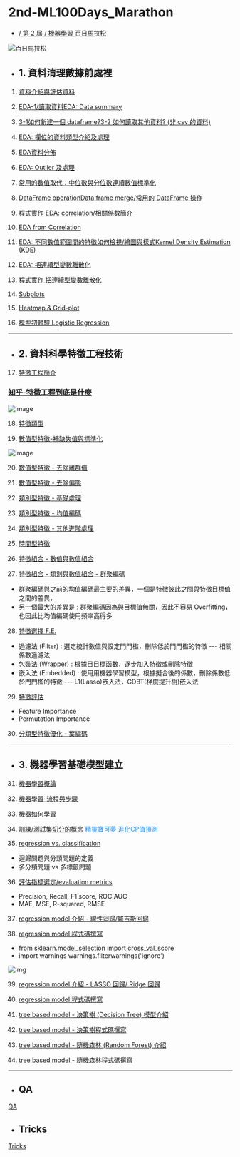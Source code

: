 # 2nd-ML100Days_Marathon

- [/ 第 2 屆 / 機器學習 百日馬拉松](https://ai100-2.cupoy.com/)

![百日馬拉松](https://i.imgur.com/zI10zj5.png)


- ## 1. 資料清理數據前處裡

1. [資料介紹與評估資料](https://nbviewer.jupyter.org/github/jshuang0520/2nd-ML100Days/blob/master/homework/Day_001_HW/Day_001_HW.ipynb)

2. [EDA-1/讀取資料EDA: Data summary](https://nbviewer.jupyter.org/github/jshuang0520/2nd-ML100Days/blob/master/homework/Day_002_HW/Day_002_HW.ipynb)

3. [3-1如何新建一個 dataframe?3-2 如何讀取其他資料? (非 csv 的資料)](https://nbviewer.jupyter.org/github/jshuang0520/2nd-ML100Days/blob/master/homework/Day_003_HW/Day_003_HW.ipynb)

4. [EDA: 欄位的資料類型介紹及處理](https://nbviewer.jupyter.org/github/jshuang0520/2nd-ML100Days/blob/master/homework/Day_004_HW/Day_004_HW.ipynb)

5. [EDA資料分佈](https://nbviewer.jupyter.org/github/jshuang0520/2nd-ML100Days/blob/master/homework/Day_005_HW/Day_005_HW.ipynb)

6. [EDA: Outlier 及處理](https://nbviewer.jupyter.org/github/jshuang0520/2nd-ML100Days/blob/master/homework/Day_006_HW/Day_006_HW.ipynb)

7. [常用的數值取代：中位數與分位數連續數值標準化](https://nbviewer.jupyter.org/github/jshuang0520/2nd-ML100Days/blob/master/homework/Day_007_HW/Day_007_HW.ipynb)

8. [DataFrame operationData frame merge/常用的 DataFrame 操作](https://nbviewer.jupyter.org/github/jshuang0520/2nd-ML100Days/blob/master/homework/Day_008_HW/Day_008_HW.ipynb)

9. [程式實作 EDA: correlation/相關係數簡介](https://nbviewer.jupyter.org/github/jshuang0520/2nd-ML100Days/blob/master/homework/Day_009_HW/Day_009_HW.ipynb)

10. [EDA from Correlation](https://nbviewer.jupyter.org/github/jshuang0520/2nd-ML100Days/blob/master/homework/Day_010_HW/Day_010_HW.ipynb)

11. [EDA: 不同數值範圍間的特徵如何檢視/繪圖與樣式Kernel Density Estimation (KDE)](https://nbviewer.jupyter.org/github/jshuang0520/2nd-ML100Days/blob/master/homework/Day_011_HW/Day_011_HW.ipynb)

12. [EDA: 把連續型變數離散化](https://nbviewer.jupyter.org/github/jshuang0520/2nd-ML100Days/blob/master/homework/Day_012_HW/Day_012_HW.ipynb)
13. [程式實作 把連續型變數離散化](https://nbviewer.jupyter.org/github/jshuang0520/2nd-ML100Days/blob/master/homework/Day_013_HW/Day_013_HW.ipynb)

14. [Subplots](https://nbviewer.jupyter.org/github/jshuang0520/2nd-ML100Days/blob/master/homework/Day_014_HW/Day_014_HW.ipynb)

15. [Heatmap & Grid-plot](https://nbviewer.jupyter.org/github/jshuang0520/2nd-ML100Days/blob/master/homework/Day_015_HW/Day_015_HW.ipynb)

16. [模型初體驗 Logistic Regression](https://nbviewer.jupyter.org/github/jshuang0520/2nd-ML100Days/blob/master/homework/Day_016_HW/Day_016_HW.ipynb)

------------------------------------------

- ## 2. 資料科學特徵工程技術

17. [特徵工程簡介](https://nbviewer.jupyter.org/github/jshuang0520/2nd-ML100Days/blob/master/homework/Day_017_HW/Day_017_HW.ipynb)

### [知乎-特徵工程到底是什麼](https://www.zhihu.com/question/29316149)

![image](https://ai100-fileentity.cupoy.com/2nd/homework/D17/1556779129615/large)

18. [特徵類型](https://nbviewer.jupyter.org/github/jshuang0520/2nd-ML100Days/blob/master/homework/Day_018_HW/Day_018_HW.ipynb)

19. [數值型特徵-補缺失值與標準化](https://nbviewer.jupyter.org/github/jshuang0520/2nd-ML100Days/blob/master/homework/Day_019_HW/Day_019_HW.ipynb)

![image](https://ai100-fileentity.cupoy.com/2nd/homework/D19/1556780749687/large)

20. [數值型特徵 - 去除離群值](https://nbviewer.jupyter.org/github/jshuang0520/2nd-ML100Days/blob/master/homework/Day_020_HW/Day_020_HW.ipynb)

21. [數值型特徵 - 去除偏態](https://nbviewer.jupyter.org/github/jshuang0520/2nd-ML100Days/blob/master/homework/Day_021_HW/Day_021_HW.ipynb)


22. [類別型特徵 - 基礎處理](https://nbviewer.jupyter.org/github/jshuang0520/2nd-ML100Days/blob/master/homework/Day_022_HW/Day_022_HW.ipynb)

23. [類別型特徵 - 均值編碼](https://nbviewer.jupyter.org/github/jshuang0520/2nd-ML100Days/blob/master/homework/Day_023_HW/Day_023_HW.ipynb)

24. [類別型特徵 - 其他進階處理](https://nbviewer.jupyter.org/github/jshuang0520/2nd-ML100Days/blob/master/homework/Day_024_HW/Day_024_HW.ipynb)

25. [時間型特徵](https://nbviewer.jupyter.org/github/jshuang0520/2nd-ML100Days/blob/master/homework/Day_025_HW/Day_025_HW.ipynb)

26. [特徵組合 - 數值與數值組合](https://nbviewer.jupyter.org/github/jshuang0520/2nd-ML100Days/blob/master/homework/Day_026_HW/Day_026_HW.ipynb)

27. [特徵組合 - 類別與數值組合 - 群聚編碼](https://nbviewer.jupyter.org/github/jshuang0520/2nd-ML100Days/blob/master/homework/Day_027_HW/Day_027_HW.ipynb)
- 群聚編碼與之前的均值編碼最主要的差異，一個是特徵彼此之間與特徵⽬標值之間的差異，
- 另一個最⼤的差異是 : 群聚編碼因為與目標值無關，因此不容易 Overfitting，也因此比均值編碼使⽤頻率高得多


28. [特徵選擇 F.E.](https://nbviewer.jupyter.org/github/jshuang0520/2nd-ML100Days/blob/master/homework/Day_028_HW/Day_028_HW.ipynb)
- 過濾法 (Filter) : 選定統計數值與設定⾨門檻，刪除低於⾨門檻的特徵 --- 相關係數過濾法
- 包裝法 (Wrapper) : 根據⽬目標函數，逐步加入特徵或刪除特徵
- 嵌入法 (Embedded) : 使⽤用機器學習模型，根據擬合後的係數，刪除係數低於⾨門檻的特徵 --- L1(Lasso)嵌入法，GDBT(梯度提升樹)嵌入法

29. [特徵評估](https://nbviewer.jupyter.org/github/jshuang0520/2nd-ML100Days/blob/master/homework/Day_029_HW/Day_029_HW.ipynb)
- Feature Importance
- Permutation Importance

30. [分類型特徵優化 - 葉編碼](https://nbviewer.jupyter.org/github/jshuang0520/2nd-ML100Days/blob/master/homework/Day_030_HW/Day_030_HW.ipynb)

------------------------------------------

- ## 3. 機器學習基礎模型建立

31. [機器學習概論](https://nbviewer.jupyter.org/github/jshuang0520/2nd-ML100Days/blob/master/homework/Day_031_HW/Day_031_HW.ipynb)

32. [機器學習-流程與步驟](https://nbviewer.jupyter.org/github/jshuang0520/2nd-ML100Days/blob/master/homework/Day_032_HW/Day_032_HW.ipynb)

33. [機器如何學習](https://nbviewer.jupyter.org/github/jshuang0520/2nd-ML100Days/blob/master/homework/Day_033_HW/Day_033_HW.ipynb)


34. [訓練/測試集切分的概念](https://nbviewer.jupyter.org/github/jshuang0520/2nd-ML100Days/blob/master/homework/Day_034_HW/Day_034_HW.ipynb) <font color='dodgerblue'>精靈寶可夢 進化CP值預測</font> 

35. [regression vs. classification](https://nbviewer.jupyter.org/github/jshuang0520/2nd-ML100Days/blob/master/homework/Day_035_HW/Day_035_HW.ipynb)
- 迴歸問題與分類問題的定義
- 多分類問題 vs 多標籤問題

36. [評估指標選定/evaluation metrics](https://nbviewer.jupyter.org/github/jshuang0520/2nd-ML100Days/blob/master/homework/Day_036_HW/Day_036_HW.ipynb)
- Precision, Recall, F1 score, ROC AUC
- MAE, MSE, R-squared, RMSE

37. [regression model 介紹 - 線性迴歸/羅吉斯回歸](https://nbviewer.jupyter.org/github/jshuang0520/2nd-ML100Days/blob/master/homework/Day_037_HW/Day_037_HW.ipynb)

38. [regression model 程式碼撰寫](https://nbviewer.jupyter.org/github/jshuang0520/2nd-ML100Days/blob/master/homework/Day_038_HW/Day_038_HW.ipynb)
- from sklearn.model_selection import cross_val_score
- import warnings
  warnings.filterwarnings('ignore')
  
![img](https://github.com/trekhleb/homemade-machine-learning/blob/master/images/machine-learning-map.png?raw=true)

39. [regression model 介紹 - LASSO 回歸/ Ridge 回歸](https://nbviewer.jupyter.org/github/jshuang0520/2nd-ML100Days/blob/master/homework/Day_039_HW/Day_039_HW.ipynb)

40. [regression model 程式碼撰寫](https://nbviewer.jupyter.org/github/jshuang0520/2nd-ML100Days/blob/master/homework/Day_040_HW/Day_040_HW.ipynb)

41. [tree based model - 決策樹 (Decision Tree) 模型介紹](https://nbviewer.jupyter.org/github/jshuang0520/2nd-ML100Days/blob/master/homework/Day_041_HW/Day_041_HW.ipynb)

42. [tree based model - 決策樹程式碼撰寫](https://nbviewer.jupyter.org/github/jshuang0520/2nd-ML100Days/blob/master/homework/Day_042_HW/Day_042_HW.ipynb)

43. [tree based model - 隨機森林 (Random Forest) 介紹](https://nbviewer.jupyter.org/github/jshuang0520/2nd-ML100Days/blob/master/homework/Day_043_HW/Day_043_HW.ipynb)

44. [tree based model - 隨機森林程式碼撰寫](https://nbviewer.jupyter.org/github/jshuang0520/2nd-ML100Days/blob/master/homework/Day_044_HW/Day_044_HW.ipynb)



------------------------------------------

- ## QA
[QA](https://nbviewer.jupyter.org/github/jshuang0520/2nd-ML100Days/blob/master/homework/QA/ML100_QA.ipynb)


- ## Tricks
[Tricks](https://nbviewer.jupyter.org/github/jshuang0520/2nd-ML100Days/blob/master/homework/Tricks/ML100_Tricks.ipynb)

